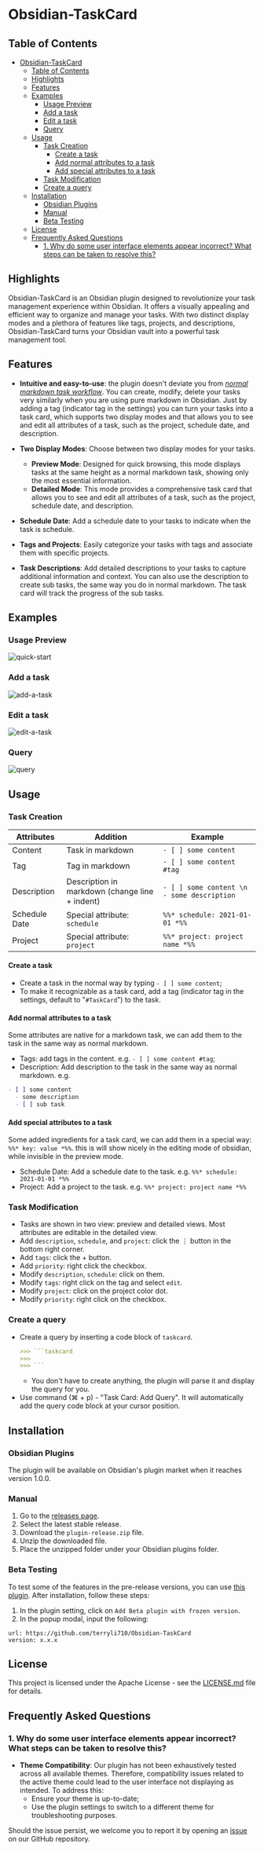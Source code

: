 # Obsidian-TaskCard



## Table of Contents
- [Obsidian-TaskCard](#obsidian-taskcard)
  - [Table of Contents](#table-of-contents)
  - [Highlights](#highlights)
  - [Features](#features)
  - [Examples](#examples)
    - [Usage Preview](#usage-preview)
    - [Add a task](#add-a-task)
    - [Edit a task](#edit-a-task)
    - [Query](#query)
  - [Usage](#usage)
    - [Task Creation](#task-creation)
      - [Create a task](#create-a-task)
      - [Add normal attributes to a task](#add-normal-attributes-to-a-task)
      - [Add special attributes to a task](#add-special-attributes-to-a-task)
    - [Task Modification](#task-modification)
    - [Create a query](#create-a-query)
  - [Installation](#installation)
    - [Obsidian Plugins](#obsidian-plugins)
    - [Manual](#manual)
    - [Beta Testing](#beta-testing)
  - [License](#license)
  - [Frequently Asked Questions](#frequently-asked-questions)
    - [1. Why do some user interface elements appear incorrect? What steps can be taken to resolve this?](#1-why-do-some-user-interface-elements-appear-incorrect-what-steps-can-be-taken-to-resolve-this)

## Highlights

Obsidian-TaskCard is an Obsidian plugin designed to revolutionize your task management experience within Obsidian. It offers a visually appealing and efficient way to organize and manage your tasks. With two distinct display modes and a plethora of features like tags, projects, and descriptions, Obsidian-TaskCard turns your Obsidian vault into a powerful task management tool.

## Features

- **Intuitive and easy-to-use**: the plugin doesn't deviate you from <u>*normal markdown task workflow*</u>. You can create, modify, delete your tasks very similarly when you are using pure markdown in Obsidian. Just by adding a tag (indicator tag in the settings) you can turn your tasks into a task card, which supports two display modes and that allows you to see and edit all attributes of a task, such as the project, schedule date, and description.

- **Two Display Modes**: Choose between two display modes for your tasks.
    - **Preview Mode**: Designed for quick browsing, this mode displays tasks at the same height as a normal markdown task, showing only the most essential information.
    - **Detailed Mode**: This mode provides a comprehensive task card that allows you to see and edit all attributes of a task, such as the project, schedule date, and description.

- **Schedule Date**: Add a schedule date to your tasks to indicate when the task is schedule.

- **Tags and Projects**: Easily categorize your tasks with tags and associate them with specific projects.
  
- **Task Descriptions**: Add detailed descriptions to your tasks to capture additional information and context. You can also use the description to create sub tasks, the same way you do in normal markdown. The task card will track the progress of the sub tasks.


## Examples

### Usage Preview



![quick-start](assets/Quick%20Start.gif)

### Add a task

![add-a-task](assets/Add%20A%20Task.gif)

### Edit a task

![edit-a-task](assets/Modify%20A%20Task.gif)

### Query

![query](assets/Add%20A%20Query.gif)


## Usage

### Task Creation

Attributes | Addition | Example |
--- | --- | ---
Content | Task in markdown | `- [ ] some content` |
Tag | Tag in markdown | `- [ ] some content #tag` |
Description | Description in markdown (change line + indent) | `- [ ] some content \n    - some description` |
Schedule Date | Special attribute: `schedule` | `%%* schedule: 2021-01-01 *%%` |
Project | Special attribute: `project` | `%%* project: project name *%%` |

#### Create a task 
- Create a task in the normal way by typing `- [ ] some content`;
- To make it recognizable as a task card, add a tag (indicator tag in the settings, default to "`#TaskCard`") to the task.

#### Add normal attributes to a task
Some attributes are native for a markdown task, we can add them to the task in the same way as normal markdown.
- Tags: add tags in the content. e.g. `- [ ] some content #tag`;
- Description: Add description to the task in the same way as normal markdown. e.g.
```markdown
- [ ] some content
  - some description
  - [ ] sub task
```

#### Add special attributes to a task
Some added ingredients for a task card, we can add them in a special way: `%%* key: value *%%`. this is will show nicely in the editing mode of obsidian, while invisible in the preview mode.
- Schedule Date: Add a schedule date to the task. e.g. `%%* schedule: 2021-01-01 *%%`
- Project: Add a project to the task. e.g. `%%* project: project name *%%`

### Task Modification
- Tasks are shown in two view: preview and detailed views. Most attributes are editable in the detailed view.
- Add `description`, `schedule`, and `project`: click the ⋮ button in the bottom right corner.
- Add `tags`: click the + button.
- Add `priority`: right click the checkbox.
- Modify `description`, `schedule`: click on them.
- Modify `tags`: right click on the tag and select `edit`.
- Modify `project`: click on the project color dot.
- Modify `priority`: right click on the checkbox.

### Create a query
- Create a query by inserting a code block of `taskcard`.
    ```markdown
    >>> ```taskcard
    >>> 
    >>> ```
    ```
    - You don't have to create anything, the plugin will parse it and display the query for you.
- Use command (⌘ + p) - "Task Card: Add Query". It will automatically add the query code block at your cursor position.


## Installation

### Obsidian Plugins

The plugin will be available on Obsidian's plugin market when it reaches version 1.0.0.

### Manual

1. Go to the [releases page](https://github.com/terryli710/Obsidian-TaskCard/releases).
2. Select the latest stable release.
3. Download the `plugin-release.zip` file.
4. Unzip the downloaded file.
5. Place the unzipped folder under your Obsidian plugins folder.

### Beta Testing

To test some of the features in the pre-release versions, you can use [this plugin](https://tfthacker.com/BRAT). After installation, follow these steps:

1. In the plugin setting, click on `Add Beta plugin with frozen version`.
2. In the popup modal, input the following:

```
url: https://github.com/terryli710/Obsidian-TaskCard
version: x.x.x
```

<!-- ## Contributing

Contributions are welcome! Please read the [contributing guidelines](CONTRIBUTING.md) to get started. -->

## License

This project is licensed under the Apache License - see the [LICENSE.md](LICENSE.md) file for details.


## Frequently Asked Questions

### 1. Why do some user interface elements appear incorrect? What steps can be taken to resolve this?
- **Theme Compatibility**: Our plugin has not been exhaustively tested across all available themes. Therefore, compatibility issues related to the active theme could lead to the user interface not displaying as intended. To address this:
  - Ensure your theme is up-to-date;
  - Use the plugin settings to switch to a different theme for troubleshooting purposes.

Should the issue persist, we welcome you to report it by opening an [issue](https://github.com/terryli710/Obsidian-TaskCard/issues) on our GitHub repository.
